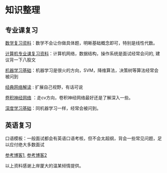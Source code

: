 # 知识整理

## 专业课复习

[数学复习资料](https://github.com/metaphysicser/GDUT-Computer-Survival-Manual/blob/main/%E8%B5%84%E6%96%99/%E4%B8%93%E4%B8%9A%E8%AF%BE%E5%A4%8D%E4%B9%A0/%E6%95%B0%E5%AD%A6%E5%A4%8D%E4%B9%A0%E8%B5%84%E6%96%99.pdf)：数学不会让你做具体题，明晰基础概念即可，特别是线性代数。

[计算机专业课复习资料](https://github.com/metaphysicser/GDUT-Computer-Survival-Manual/blob/main/%E8%B5%84%E6%96%99/%E4%B8%93%E4%B8%9A%E8%AF%BE%E5%A4%8D%E4%B9%A0/%E8%AE%A1%E7%AE%97%E6%9C%BA%E9%9D%A2%E8%AF%95%E4%B8%93%E4%B8%9A%E8%AF%BE%E8%B5%84%E6%96%99.pdf)：计算机网络，数据结构，操作系统是面试经常会问的, 建议背一下八股文

[机器学习基础](https://github.com/metaphysicser/GDUT-Computer-Survival-Manual/blob/main/%E8%B5%84%E6%96%99/%E4%B8%93%E4%B8%9A%E8%AF%BE%E5%A4%8D%E4%B9%A0/%E6%9C%BA%E5%99%A8%E5%AD%A6%E4%B9%A0%E5%9F%BA%E7%A1%80.pdf)：机器学习是很火的方向，SVM，降维算法，决策树等算法经常会被问到

[经典网络解读](https://github.com/metaphysicser/GDUT-Computer-Survival-Manual/blob/main/%E8%B5%84%E6%96%99/%E4%B8%93%E4%B8%9A%E8%AF%BE%E5%A4%8D%E4%B9%A0/%E7%BB%8F%E5%85%B8%E7%BD%91%E7%BB%9C%E8%A7%A3%E8%AF%BB.pdf) : 扩展自己视野，有话可说

[卷积神经网络](https://github.com/metaphysicser/GDUT-Computer-Survival-Manual/blob/main/%E8%B5%84%E6%96%99/%E4%B8%93%E4%B8%9A%E8%AF%BE%E5%A4%8D%E4%B9%A0/%E5%8D%B7%E7%A7%AF%E7%A5%9E%E7%BB%8F%E7%BD%91%E7%BB%9C.pdf) ：走cv方向，卷积神经网络最好还是了解深入一些。                                     

[深度学习基础](https://github.com/metaphysicser/GDUT-Computer-Survival-Manual/blob/main/%E8%B5%84%E6%96%99/%E4%B8%93%E4%B8%9A%E8%AF%BE%E5%A4%8D%E4%B9%A0/%E6%B7%B1%E5%BA%A6%E5%AD%A6%E4%B9%A0%E5%9F%BA%E7%A1%80.pdf)：同机器学习一样，经常会被问到。

## 英语复习

口语模板：一般面试都会有英语口语考核，但不会太超纲，背会一些常见问题，足以应付绝大多数面试

[参考博客1](https://blog.csdn.net/AAGHJJSJBJSHJ/article/details/118725242?ops_request_misc=%257B%2522request%255Fid%2522%253A%2522165198606016782184619757%2522%252C%2522scm%2522%253A%252220140713.130102334.pc%255Fall.%2522%257D&request_id=165198606016782184619757),  [参考博客2](https://blog.csdn.net/qq_40178343/article/details/106166483?ops_request_misc=%257B%2522request%255Fid%2522%253A%2522165198606016782184619757%2522%252C%2522scm%2522%253A%252220140713.130102334.pc%255Fall.%2522%257D&request_id=165198606016782184619757)



以上资料感谢上岸厦大的温某倾情提供。

​                                              

